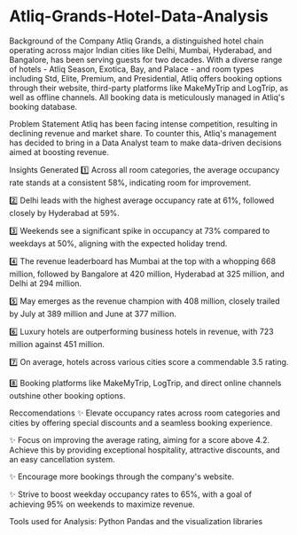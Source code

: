 # Atliq-Grands-Hotel-Data-Analysis
Background of the Company
Atliq Grands, a distinguished hotel chain operating across major Indian cities like Delhi, Mumbai, Hyderabad, and Bangalore, has been serving guests for two decades. With a diverse range of hotels - Atliq Season, Exotica, Bay, and Palace - and room types including Std, Elite, Premium, and Presidential, Atliq offers booking options through their website, third-party platforms like MakeMyTrip and LogTrip, as well as offline channels. All booking data is meticulously managed in Atliq's booking database.

Problem Statement
Atliq has been facing intense competition, resulting in declining revenue and market share. To counter this, Atliq's management has decided to bring in a Data Analyst team to make data-driven decisions aimed at boosting revenue.

Insights Generated
1️⃣ Across all room categories, the average occupancy rate stands at a consistent 58%, indicating room for improvement.

2️⃣ Delhi leads with the highest average occupancy rate at 61%, followed closely by Hyderabad at 59%.

3️⃣ Weekends see a significant spike in occupancy at 73% compared to weekdays at 50%, aligning with the expected holiday trend.

4️⃣ The revenue leaderboard has Mumbai at the top with a whopping 668 million, followed by Bangalore at 420 million, Hyderabad at 325 million, and Delhi at 294 million.

5️⃣ May emerges as the revenue champion with 408 million, closely trailed by July at 389 million and June at 377 million.

6️⃣ Luxury hotels are outperforming business hotels in revenue, with 723 million against 451 million.

7️⃣ On average, hotels across various cities score a commendable 3.5 rating.

8️⃣ Booking platforms like MakeMyTrip, LogTrip, and direct online channels outshine other booking options.

Reccomendations
✨ Elevate occupancy rates across room categories and cities by offering special discounts and a seamless booking experience.

✨ Focus on improving the average rating, aiming for a score above 4.2. Achieve this by providing exceptional hospitality, attractive discounts, and an easy cancellation system.

✨ Encourage more bookings through the company's website.

✨ Strive to boost weekday occupancy rates to 65%, with a goal of achieving 95% on weekends to maximize revenue.

Tools used for Analysis: Python Pandas and the visualization libraries
